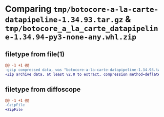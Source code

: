 # Comparing `tmp/botocore-a-la-carte-datapipeline-1.34.93.tar.gz` & `tmp/botocore_a_la_carte_datapipeline-1.34.94-py3-none-any.whl.zip`

## filetype from file(1)

```diff
@@ -1 +1 @@
-gzip compressed data, was "botocore-a-la-carte-datapipeline-1.34.93.tar", last modified: Sat Apr 27 01:00:48 2024, max compression
+Zip archive data, at least v2.0 to extract, compression method=deflate
```

## filetype from diffoscope

```diff
@@ -1 +1 @@
-GzipFile
+ZipFile
```

